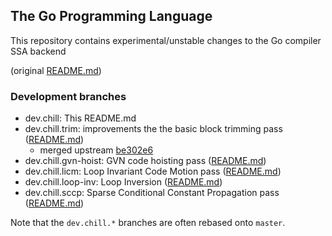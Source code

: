 ## The Go Programming Language

This repository contains experimental/unstable changes to the Go
compiler SSA backend

(original [README.md](https://github.com/momchil-velikov/go/blob/master/README.md))
### Development branches

* dev.chill: This README.md
* dev.chill.trim: improvements the the basic block trimming pass ([README.md](https://github.com/momchil-velikov/go/blob/dev.chill.trim/README.md))
  - merged upstream [be302e6](https://github.com/golang/go/commit/be302e6d43790c3398e5b03c955f257868855a80)
* dev.chill.gvn-hoist: GVN code hoisting pass ([README.md](https://github.com/momchil-velikov/go/blob/dev.chill.gvn-hoist/README.md)) 
* dev.chill.licm: Loop Invariant Code Motion pass ([README.md](https://github.com/momchil-velikov/go/blob/dev.chill.licm/README.md)) 
* dev.chill.loop-inv: Loop Inversion ([README.md](https://github.com/momchil-velikov/go/blob/dev.chill.loop-inv/README.md))
* dev.chill.sccp: Sparse Conditional Constant Propagation pass ([README.md](https://github.com/momchil-velikov/go/blob/dev.chill.sccp/README.md))

Note that the `dev.chill.*` branches are often rebased onto `master`.
